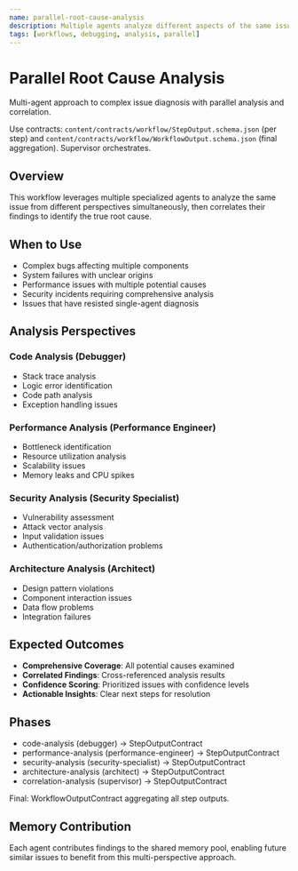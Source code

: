 ```yaml
---
name: parallel-root-cause-analysis
description: Multiple agents analyze different aspects of the same issue in parallel
tags: [workflows, debugging, analysis, parallel]
---
```


# Parallel Root Cause Analysis

Multi-agent approach to complex issue diagnosis with parallel analysis and correlation.

Use contracts: `content/contracts/workflow/StepOutput.schema.json` (per step) and `content/contracts/workflow/WorkflowOutput.schema.json` (final aggregation). Supervisor orchestrates.

## Overview

This workflow leverages multiple specialized agents to analyze the same issue from different perspectives simultaneously, then correlates their findings to identify the true root cause.

## When to Use

- Complex bugs affecting multiple components
- System failures with unclear origins
- Performance issues with multiple potential causes
- Security incidents requiring comprehensive analysis
- Issues that have resisted single-agent diagnosis

## Analysis Perspectives

### Code Analysis (Debugger)
- Stack trace analysis
- Logic error identification
- Code path analysis
- Exception handling issues

### Performance Analysis (Performance Engineer)
- Bottleneck identification
- Resource utilization analysis
- Scalability issues
- Memory leaks and CPU spikes

### Security Analysis (Security Specialist)
- Vulnerability assessment
- Attack vector analysis
- Input validation issues
- Authentication/authorization problems

### Architecture Analysis (Architect)
- Design pattern violations
- Component interaction issues
- Data flow problems
- Integration failures

## Expected Outcomes

- **Comprehensive Coverage**: All potential causes examined
- **Correlated Findings**: Cross-referenced analysis results
- **Confidence Scoring**: Prioritized issues with confidence levels
- **Actionable Insights**: Clear next steps for resolution

## Phases

- code-analysis (debugger) → StepOutputContract
- performance-analysis (performance-engineer) → StepOutputContract
- security-analysis (security-specialist) → StepOutputContract
- architecture-analysis (architect) → StepOutputContract
- correlation-analysis (supervisor) → StepOutputContract

Final: WorkflowOutputContract aggregating all step outputs.

## Memory Contribution

Each agent contributes findings to the shared memory pool, enabling future similar issues to benefit from this multi-perspective approach.
